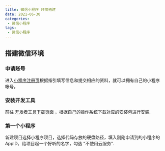 ```yaml
---
title: 微信小程序 环境搭建
date: 2021-06-30
categories:
 - 微信小程序
tags:
 - 微信小程序 
---
```


## 搭建微信环境

### 申请账号

进入[小程序注册页](https://mp.weixin.qq.com/wxopen/waregister?action=step1)根据指引填写信息和提交相应的资料，就可以拥有自己的小程序帐号。

### 安装开发工具
前往 [开发者工具下载页面](https://developers.weixin.qq.com/miniprogram/dev/devtools/download.html) ，根据自己的操作系统下载对应的安装包进行安装.

### 第一个小程序

新建项目选择小程序项目，选择代码存放的硬盘路径，填入刚刚申请到的小程序的 AppID，给项目起一个好听的名字，勾选 "不使用云服务".